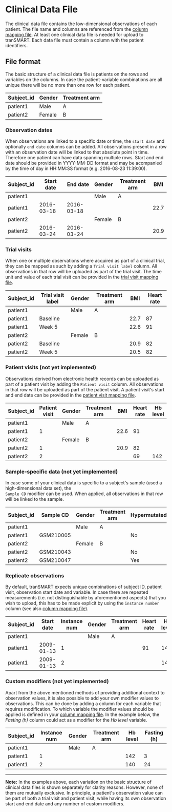 Clinical Data File
================

The clinical data file contains the low-dimensional observations of each patient. The file name and columns are referenced from the [column mapping file](column-mapping.md). At least one clinical data file is needed for upload to tranSMART. Each data file must contain a column with the patient identifiers.

File format
------------

The basic structure of a clinical data file is patients on the rows and variables on the columns. In case the patient-variable combinations are all unique there will be no more than one row for each patient.

| Subject_id | Gender | Treatment arm |
|----------|--------|---------------|
| patient1 | Male   | A             |
| patient2 | Female | B             |

### Observation dates
When observations are linked to a specific date or time, the `start date` and optionally `end date` columns can be added. All observations present in a row with an observation date will be linked to that absolute point in time. Therefore one patient can have data spanning multiple rows. Start and end date should be provided in YYYY-MM-DD format and may be acompanied by the time of day in HH:MM:SS format (e.g. 2016-08-23 11:39:00).

| Subject_id | Start date | End date   | Gender | Treatment arm | BMI  |
|----------|------------|------------|--------|---------------|------|
| patient1 |            |            | Male   | A             |      |
| patient1 | 2016-03-18 | 2016-03-18 |        |               | 22.7 |
| patient2 |            |            | Female | B             |      |
| patient2 | 2016-03-24 | 2016-03-24 |        |               | 20.9 |

### Trial visits
When one or multiple observations where acquired as part of a clinical trial, they can be mapped as such by adding a `Trial visit label` column. All observations in that row will be uploaded as part of the trial visit. The time unit and value of each trial visit can be provided in the [trial visit mapping file](trial-visit-mapping.md).

| Subject_id | Trial visit label | Gender | Treatment arm | BMI  | Heart rate |
|----------|-------------------|--------|---------------|------|------------|
| patient1 |                   | Male   | A             |      |            |
| patient1 | Baseline          |        |               | 22.7 | 87         |
| patient1 | Week 5            |        |               | 22.6 | 91         |
| patient2 |                   | Female | B             |      |            |
| patient2 | Baseline          |        |               | 20.9 | 82         |
| patient2 | Week 5            |        |               | 20.5 | 82         |


### Patient visits (not yet implemented)
Observations derived from electronic health records can be uploaded as part of a patient visit by adding the `Patient visit` column. All observations in that row will be uploaded as part of the patient visit. A patient visit's start and end date can be provided in the [patient visit mapping file](patient-visit-mapping.md).

| Subject_id | Patient visit | Gender | Treatment arm | BMI  | Heart rate | Hb level |
|------------|---------------|--------|---------------|------|------------|----------|
| patient1   |               | Male   | A             |      |            |          |
| patient1   | 1             |        |               | 22.6 | 91         |          |
| patient2   |               | Female | B             |      |            |          |
| patient2   | 1             |        |               | 20.9 | 82         |          |
| patient2   | 2             |        |               |      | 69         | 142      |

### Sample-specific data (not yet implemented)
In case some of your clinical data is specific to a subject's sample (used a high-dimensional data set), the   
`Sample CD` modifier can be used. When applied, all observations in that row will be linked to the sample.

| Subject_id | Sample CD     | Gender | Treatment arm | Hypermutated  | MVD        |
|------------|---------------|--------|---------------|---------------|------------|
| patient1   |               | Male   | A             |               |            |
| patient1   | GSM210005     |        |               | No            | 51.26      |
| patient2   |               | Female | B             |               |            |
| patient2   | GSM210043     |        |               | No            | 27.91      | 
| patient2   | GSM210047     |        |               | Yes           | 77.03      |

### Replicate observations
By default, tranSMART expects unique combinations of subject ID, patient visit, observation start date and variable. In case there are repeated measurements (i.e. not distinguishable by aforementioned aspects) that you wish to upload, this has to be made explicit by using the `instance number` column (see also [column mapping file](column-mapping.md)).

| Subject_id | Start date | Instance num | Gender | Treatment arm | Heart rate | Hb level |
|------------|------------|--------------|--------|---------------|------------|----------|
| patient1   |            |              | Male   | A             |            |          |
| patient1   | 2009-01-13 | 1            |        |               | 91         | 142      |
| patient1   | 2009-01-13 | 2            |        |               |            | 140      |

### Custom modifiers (not yet implemented)
Apart from the above mentioned methods of providing additional context to observation values, it is also possible to add your own modifier values to observations. This can be done by adding a column for each variable that requires modification. To which variable the modifier values should be applied is defined in your [column mapping file](column-mapping.md). In the example below, the *_Fasting (h)_* column could act as a modifier for the *_Hb level_* variable.

| Subject_id | Instance num | Gender | Treatment arm | Hb level | Fasting (h) |
|------------|--------------|--------|---------------|----------|-------------|
| patient1   |              | Male   | A             |          |             |
| patient1   | 1            |        |               | 142      | 3           |
| patient1   | 2            |        |               | 140      | 24          |

___

**Note:** In the examples above, each variation on the basic structure of clinical data files is shown separately for clarity reasons. However, none of them are mutually exclusive. In principle, a patient's observation value can be part of both a trial visit and patient visit, while having its own observation start and end date and any number of custom modifiers.
